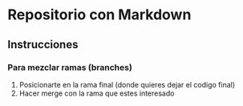 # Repositorio con Markdown

## Instrucciones

### Para mezclar ramas (branches)

1) Posicionarte en la rama final (donde quieres dejar el codigo final)
2) Hacer merge con la rama que estes interesado